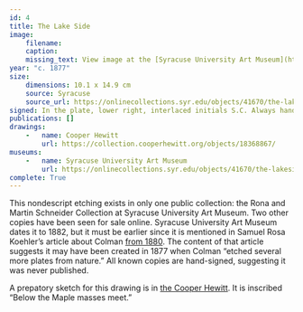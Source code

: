```yaml
---
id: 4
title: The Lake Side
image:
    filename: 
    caption: 
    missing_text: View image at the [Syracuse University Art Museum](https://onlinecollections.syr.edu/objects/41670/the-lakeside).
year: "c. 1877"
size:
    dimensions: 10.1 x 14.9 cm
    source: Syracuse
    source_url: https://onlinecollections.syr.edu/objects/41670/the-lakeside
signed: In the plate, lower right, interlaced initials S.C. Always hand-signed.
publications: []
drawings:
    -   name: Cooper Hewitt
        url: https://collection.cooperhewitt.org/objects/18368867/
museums: 
    -   name: Syracuse University Art Museum
        url: https://onlinecollections.syr.edu/objects/41670/the-lakeside
complete: True
---
```

This nondescript etching exists in only one public collection: the Rona and Martin Schneider Collection at Syracuse University Art Museum. Two other copies have been seen for sale online. Syracuse University Art Museum dates it to 1882, but it must be earlier since it is mentioned in Samuel Rosa Koehler’s article about Colman [from 1880](https://www.jstor.org/stable/20559686). The content of that article suggests it may have been created in 1877 when Colman “etched several more plates from nature.” All known copies are hand-signed, suggesting it was never published.

A prepatory sketch for this drawing is in [the Cooper Hewitt](https://collection.cooperhewitt.org/objects/18368867/). It is inscribed “Below the Maple masses meet.”